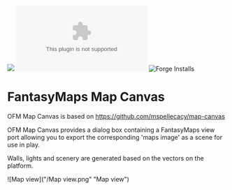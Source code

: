 ![](https://img.shields.io/badge/Foundry-v0.9.0-informational)
![Latest Release Download Count](https://img.shields.io/github/downloads/openfantasymap/ofm-map-canvas/latest/module.zip)
![Forge Installs](https://img.shields.io/badge/dynamic/json?label=Forge%20Installs&query=package.installs&suffix=%25&url=https%3A%2F%2Fforge-vtt.com%2Fapi%2Fbazaar%2Fpackage%2Fofm-map-canvas&colorB=4aa94a)



# FantasyMaps Map Canvas

OFM Map Canvas is based on https://github.com/mspellecacy/map-canvas 

OFM Map Canvas provides a dialog box containing a FantasyMaps view port allowing you to export the corresponding 'maps image' as a scene for use in play. 

Walls, lights and scenery are generated based on the vectors on the platform. 

![Map view]("/Map view.png" "Map view")
